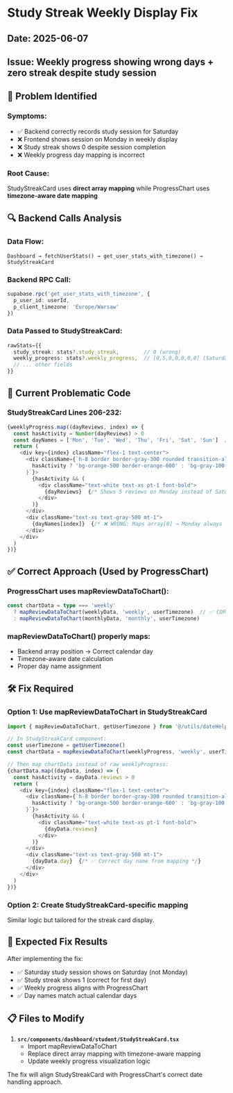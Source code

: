 # Study Streak Weekly Display Fix
## Date: 2025-06-07
## Issue: Weekly progress showing wrong days + zero streak despite study session

## 🐛 **Problem Identified**

### **Symptoms:**
- ✅ Backend correctly records study session for Saturday
- ❌ Frontend shows session on Monday in weekly display
- ❌ Study streak shows 0 despite session completion
- ❌ Weekly progress day mapping is incorrect

### **Root Cause:**
StudyStreakCard uses **direct array mapping** while ProgressChart uses **timezone-aware date mapping**

## 🔍 **Backend Calls Analysis**

### **Data Flow:**
```
Dashboard → fetchUserStats() → get_user_stats_with_timezone() → StudyStreakCard
```

### **Backend RPC Call:**
```typescript
supabase.rpc('get_user_stats_with_timezone', { 
  p_user_id: userId,
  p_client_timezone: 'Europe/Warsaw'
})
```

### **Data Passed to StudyStreakCard:**
```typescript
rawStats={{
  study_streak: stats?.study_streak,        // 0 (wrong)
  weekly_progress: stats?.weekly_progress,  // [0,5,0,0,0,0,0] (Saturday data in wrong position)
  // ... other fields
}}
```

## 🚨 **Current Problematic Code**

### **StudyStreakCard Lines 206-232:**
```typescript
{weeklyProgress.map((dayReviews, index) => {
  const hasActivity = Number(dayReviews) > 0
  const dayNames = ['Mon', 'Tue', 'Wed', 'Thu', 'Fri', 'Sat', 'Sun']  // ❌ HARDCODED
  return (
    <div key={index} className="flex-1 text-center">
      <div className={`h-8 border border-gray-300 rounded transition-all duration-300 ${
        hasActivity ? 'bg-orange-500 border-orange-600' : 'bg-gray-100 border-gray-200'
      }`}>
        {hasActivity && (
          <div className="text-white text-xs pt-1 font-bold">
            {dayReviews}  {/* Shows 5 reviews on Monday instead of Saturday */}
          </div>
        )}
      </div>
      <div className="text-xs text-gray-500 mt-1">
        {dayNames[index]}  {/* ❌ WRONG: Maps array[0] → Monday always */}
      </div>
    </div>
  )
})}
```

## ✅ **Correct Approach (Used by ProgressChart)**

### **ProgressChart uses mapReviewDataToChart():**
```typescript
const chartData = type === 'weekly' 
  ? mapReviewDataToChart(weeklyData, 'weekly', userTimezone)  // ✅ CORRECT
  : mapReviewDataToChart(monthlyData, 'monthly', userTimezone)
```

### **mapReviewDataToChart() properly maps:**
- Backend array position → Correct calendar day
- Timezone-aware date calculation
- Proper day name assignment

## 🛠️ **Fix Required**

### **Option 1: Use mapReviewDataToChart in StudyStreakCard**
```typescript
import { mapReviewDataToChart, getUserTimezone } from '@/utils/dateHelpers'

// In StudyStreakCard component:
const userTimezone = getUserTimezone()
const chartData = mapReviewDataToChart(weeklyProgress, 'weekly', userTimezone)

// Then map chartData instead of raw weeklyProgress:
{chartData.map((dayData, index) => {
  const hasActivity = dayData.reviews > 0
  return (
    <div key={index} className="flex-1 text-center">
      <div className={`h-8 border border-gray-300 rounded transition-all duration-300 ${
        hasActivity ? 'bg-orange-500 border-orange-600' : 'bg-gray-100 border-gray-200'
      }`}>
        {hasActivity && (
          <div className="text-white text-xs pt-1 font-bold">
            {dayData.reviews}
          </div>
        )}
      </div>
      <div className="text-xs text-gray-500 mt-1">
        {dayData.day}  {/* ✅ Correct day name from mapping */}
      </div>
    </div>
  )
})}
```

### **Option 2: Create StudyStreakCard-specific mapping**
Similar logic but tailored for the streak card display.

## 🎯 **Expected Fix Results**

After implementing the fix:
- ✅ Saturday study session shows on Saturday (not Monday)
- ✅ Study streak shows 1 (correct for first day)
- ✅ Weekly progress aligns with ProgressChart
- ✅ Day names match actual calendar days

## 📋 **Files to Modify**

1. **`src/components/dashboard/student/StudyStreakCard.tsx`**
   - Import mapReviewDataToChart
   - Replace direct array mapping with timezone-aware mapping
   - Update weekly progress visualization logic

The fix will align StudyStreakCard with ProgressChart's correct date handling approach.